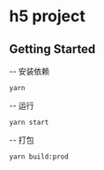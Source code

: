# h5 project

## Getting Started

-- 安装依赖
```
yarn
```

-- 运行
```
yarn start
```

-- 打包
```
yarn build:prod